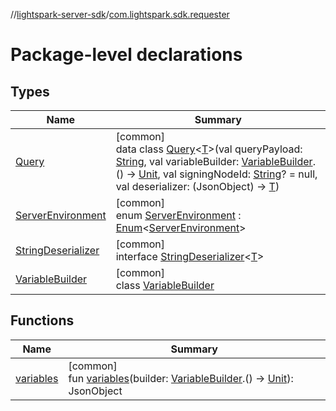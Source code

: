 //[lightspark-server-sdk](../../index.md)/[com.lightspark.sdk.requester](index.md)

# Package-level declarations

## Types

| Name | Summary |
|---|---|
| [Query](-query/index.md) | [common]<br>data class [Query](-query/index.md)&lt;[T](-query/index.md)&gt;(val queryPayload: [String](https://kotlinlang.org/api/latest/jvm/stdlib/kotlin/-string/index.html), val variableBuilder: [VariableBuilder](-variable-builder/index.md).() -&gt; [Unit](https://kotlinlang.org/api/latest/jvm/stdlib/kotlin/-unit/index.html), val signingNodeId: [String](https://kotlinlang.org/api/latest/jvm/stdlib/kotlin/-string/index.html)? = null, val deserializer: (JsonObject) -&gt; [T](-query/index.md)) |
| [ServerEnvironment](-server-environment/index.md) | [common]<br>enum [ServerEnvironment](-server-environment/index.md) : [Enum](https://kotlinlang.org/api/latest/jvm/stdlib/kotlin/-enum/index.html)&lt;[ServerEnvironment](-server-environment/index.md)&gt; |
| [StringDeserializer](-string-deserializer/index.md) | [common]<br>interface [StringDeserializer](-string-deserializer/index.md)&lt;[T](-string-deserializer/index.md)&gt; |
| [VariableBuilder](-variable-builder/index.md) | [common]<br>class [VariableBuilder](-variable-builder/index.md) |

## Functions

| Name | Summary |
|---|---|
| [variables](variables.md) | [common]<br>fun [variables](variables.md)(builder: [VariableBuilder](-variable-builder/index.md).() -&gt; [Unit](https://kotlinlang.org/api/latest/jvm/stdlib/kotlin/-unit/index.html)): JsonObject |
